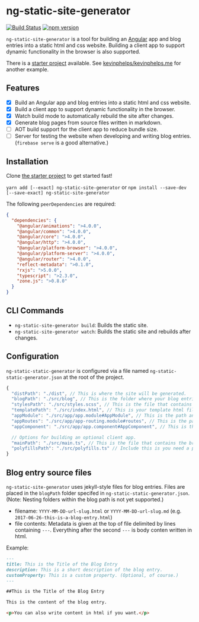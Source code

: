 # ng-static-site-generator
[![Build Status](https://travis-ci.org/kevinphelps/ng-static-site-generator.svg?branch=master)](https://travis-ci.org/kevinphelps/ng-static-site-generator)
[![npm version](https://badge.fury.io/js/ng-static-site-generator.svg)](https://badge.fury.io/js/ng-static-site-generator)

`ng-static-site-generator` is a tool for building an [Angular](https://angular.io/) app and blog entries into a static html and css website. Building a client app to support dynamic functionality in the browser is also supported.

There is a [starter project](https://github.com/kevinphelps/ng-static-site-generator-starter) available. See [kevinphelps/kevinphelps.me](https://github.com/kevinphelps/kevinphelps.me) for another example.

## Features
- [x] Build an Angular app and blog entries into a static html and css website.
- [x] Build a client app to support dynamic functionality in the browser.
- [x] Watch build mode to automatically rebuild the site after changes.
- [x] Generate blog pages from source files written in markdown.
- [ ] AOT build support for the client app to reduce bundle size.
- [ ] Server for testing the website when developing and writing blog entries. (`firebase serve` is a good alternative.)

## Installation

Clone [the starter project](https://github.com/kevinphelps/ng-static-site-generator-starter) to get started fast!

`yarn add [--exact] ng-static-site-generator` or `npm install --save-dev [--save-exact] ng-static-site-generator`

The following `peerDependencies` are required:

```json
{
  "dependencies": {
    "@angular/animations": ">4.0.0",
    "@angular/common": ">4.0.0",
    "@angular/core": ">4.0.0",
    "@angular/http": ">4.0.0",
    "@angular/platform-browser": ">4.0.0",
    "@angular/platform-server": ">4.0.0",
    "@angular/router": ">4.0.0",
    "reflect-metadata": ">0.1.0",
    "rxjs": ">5.0.0",
    "typescript": ">2.3.0",
    "zone.js": ">0.8.0"
  }
}
```

## CLI Commands

- `ng-static-site-generator build`: Builds the static site.
- `ng-static-site-generator watch`: Builds the static site and rebuilds after changes.

## Configuration

`ng-static-static-generator` is configured via a file named `ng-static-static-generator.json` at the root of the project.

```javascript
{
  "distPath": "./dist", // This is where the site will be generated.
  "blogPath": "./src/blog", // This is the folder where your blog entries are located.
  "stylesPath": "./src/styles.scss", // This is the file that contains your global styles.
  "templatePath": "./src/index.html", // This is your template html file. This is passed to HtmlWebpackPlugin.
  "appModule": "./src/app/app.module#AppModule", // This is the path and class name of your AppModule.
  "appRoutes": "./src/app/app-routing.module#routes", // This is the path and export name or your routes.
  "appComponent": "./src/app/app.component#AppComponent", // This is the path and name or your root component.

  // Options for building an optional client app.
  "mainPath": "./src/main.ts", // This is the file that contains the browser bootstrap code.
  "polyfillsPath": "./src/polyfills.ts" // Include this is you need a polyfills bundle.
}
```

## Blog entry source files

`ng-static-site-generator` uses jekyll-style files for blog entries. Files are placed in the `blogPath` folder specifed in `ng-static-static-generator.json`. (Note: Nesting folders within the blog path is not yet supported.)

- filename: `YYYY-MM-DD-url-slug.html` or `YYYY-MM-DD-url-slug.md` (e.g. `2017-06-26-this-is-a-blog-entry.html`)
- file contents: Metadata is given at the top of file delimited by lines containing `---`. Everything after the second `---` is body conten written in html.

Example:

```markdown
---
title: This is the Title of the Blog Entry
description: This is a short description of the blog entry.
customProperty: This is a custom property. (Optional, of course.)
---

##This is the Title of the Blog Entry

This is the content of the blog entry.

<p>You can also write content in html if you want.</p>
```
